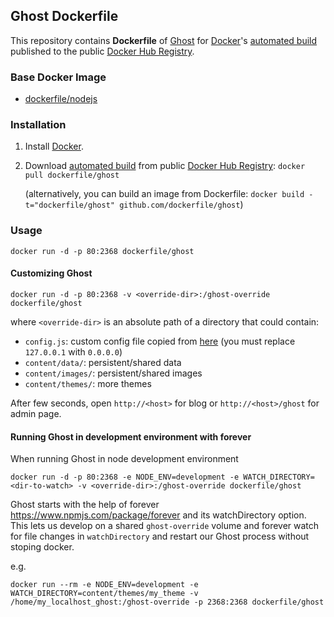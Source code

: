 ## Ghost Dockerfile


This repository contains **Dockerfile** of [Ghost](https://www.ghost.org/) for [Docker](https://www.docker.com/)'s [automated build](https://registry.hub.docker.com/u/dockerfile/ghost/) published to the public [Docker Hub Registry](https://registry.hub.docker.com/).


### Base Docker Image

* [dockerfile/nodejs](http://dockerfile.github.io/#/nodejs)


### Installation

1. Install [Docker](https://www.docker.com/).

2. Download [automated build](https://registry.hub.docker.com/u/dockerfile/ghost/) from public [Docker Hub Registry](https://registry.hub.docker.com/): `docker pull dockerfile/ghost`

   (alternatively, you can build an image from Dockerfile: `docker build -t="dockerfile/ghost" github.com/dockerfile/ghost`)


### Usage

    docker run -d -p 80:2368 dockerfile/ghost

#### Customizing Ghost

    docker run -d -p 80:2368 -v <override-dir>:/ghost-override dockerfile/ghost

where `<override-dir>` is an absolute path of a directory that could contain:

  - `config.js`: custom config file copied from [here](https://github.com/TryGhost/Ghost/blob/master/config.example.js) (you must replace `127.0.0.1` with `0.0.0.0`)
  - `content/data/`: persistent/shared data
  - `content/images/`: persistent/shared images
  - `content/themes/`: more themes

After few seconds, open `http://<host>` for blog or `http://<host>/ghost` for admin page.


#### Running Ghost in development environment with forever

When running Ghost in node development environment

    docker run -d -p 80:2368 -e NODE_ENV=development -e WATCH_DIRECTORY=<dir-to-watch> -v <override-dir>:/ghost-override dockerfile/ghost

Ghost starts with the help of forever https://www.npmjs.com/package/forever and its watchDirectory option.
This lets us develop on a shared `ghost-override` volume and forever watch for file changes in `watchDirectory` and restart our Ghost process without stoping docker.

e.g.
    
    docker run --rm -e NODE_ENV=development -e WATCH_DIRECTORY=content/themes/my_theme -v /home/my_localhost_ghost:/ghost-override -p 2368:2368 dockerfile/ghost
